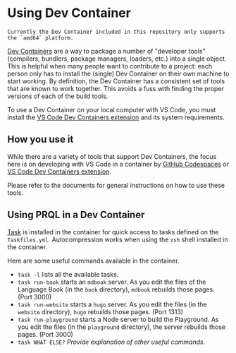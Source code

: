 # Using Dev Container

```admonish note
Currently the Dev Container included in this repository only supports the `amd64` platform.
```

[Dev Containers](https://containers.dev/) are a way to package a number of
"developer tools" (compilers, bundlers, package managers, loaders, etc.) into a
single object. This is helpful when many people want to contribute to a project:
each person only has to install the (single) Dev Container on their own machine
to start working. By definition, the Dev Container has a consistent set of tools
that are known to work together. This avoids a fuss with finding the proper
versions of each of the build tools.

To use a Dev Container on your local computer with VS Code, you must install the
[VS Code Dev Containers extension](https://marketplace.visualstudio.com/items?itemName=ms-vscode-remote.remote-containers)
and its system requirements.

## How you use it

While there are a variety of tools that support Dev Containers, the focus here is on developing with VS Code in a container by [GitHub Codespaces](https://docs.github.com/en/codespaces/overview) or [VS Code Dev Containers extension](https://marketplace.visualstudio.com/items?itemName=ms-vscode-remote.remote-containers).

Please refer to the documents for general instructions on how to use these tools.
## Using PRQL in a Dev Container

[Task](https://taskfile.dev/) is installed in the container for quick access to tasks defined on the `Taskfiles.yml`.
Autocompression works when using the `zsh` shell installed in the container.

Here are some useful commands available in the container.

- `task -l` lists all the available tasks.
- `task run-book` starts an `mdbook` server. As you edit the files of the
  Language Book (in the `book` directory), `mdbook` rebuilds those pages.
  (Port 3000)
- `task run-website` starts a `hugo` server. As you edit the files (in the
  `website` directory), `hugo` rebuilds those pages. (Port 1313)
- `task run-playground` starts a Node server to build the Playground. As you
  edit the files (in the `playground` directory), the server rebuilds those
  pages. (Port 3000)
- `task WHAT ELSE?` _Provide explanation of other useful commands._
